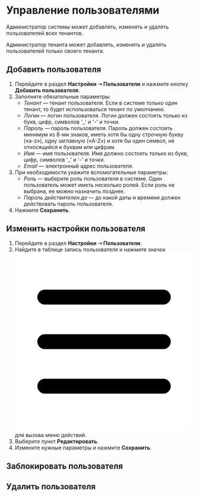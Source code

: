 # Управление пользователями

Администратор системы может добавлять, изменять и удалять пользователей всех тенантов.

Администратор тенанта может добавлять, изменять и удалять пользователей только своего тенанта.


## Добавить пользователя

1. Перейдите в раздел **Настройки ➝ Пользователи** и нажмите кнопку **Добавить пользователя**.
2. Заполните обязательные параметры:
   * *Тенант* — тенант пользователя. Если в системе только один тенант, то будет использоваться тенант по умолчанию.
   * *Логин* — логин пользователя. Логин должен состоять только из букв, цифр, символов '_' и '-' и точки.
   * *Пароль* — пароль пользователя. Пароль должен состоять минимум из 8-ми знаков, иметь хотя бы одну строчную букву («a-z»), одну заглавную («A-Z») и хотя бы один символ, не относящийся к буквам или цифрам.
   * *Имя* — имя пользователя. Имя должно состоять только из букв, цифр, символов '_' и '-' и точки.
   * *Email* — электронный адрес пользователя.
3. При необходимости укажите вспомогательные параметры:
   * *Роль* — выберите роль пользователя в системе. Один пользователь может иметь несколько ролей. Если роль не выбрана, ее можно назначить позднее.
   * *Пароль действителен до* — до какой даты и времени должен действовать пароль пользователя.
4. Нажмите **Сохранить**.


## Изменить настройки пользователя

1. Перейдите в раздел **Настройки ➝ Пользователи**.
2. Найдите в таблице запись пользователя и нажмите значок ![](</primo-ai/images/menu-symbol.png>) для вызова меню действий.
3. Выберите пункт **Редактировать**.
4. Измените нужные параметры и нажмите **Сохранить**.


## Заблокировать пользователя


## Удалить пользователя
